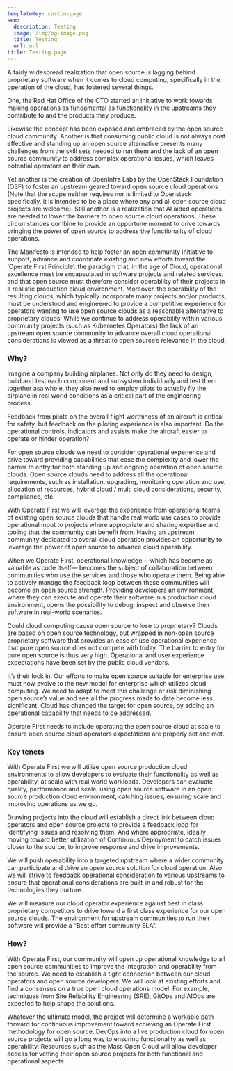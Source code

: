 ```yaml
---
templateKey: custom-page
seo:
  description: Testing
  image: /img/og-image.png
  title: Testing
  url: url
title: Testing page
---
```

A fairly widespread realization that open source is lagging behind proprietary software when it comes to cloud computing, specifically in the operation of the cloud, has fostered several things.

One, the Red Hat Office of the CTO started an initiative to work towards making operations as fundamental as functionality in the upstreams they contribute to and the products they produce.

Likewise the concept has been exposed and embraced by the open source cloud community. Another is that consuming public cloud is not always cost effective and standing up an open source alternative presents many challenges from the skill sets needed to run them and the lack of an open 
source community to address complex operational issues, which leaves potential operators on their own.

Yet another is the creation of OpenInfra Labs by the OpenStack Foundation (OSF) to foster an upstream geared toward open source cloud operations (Note that the scope neither requires nor is limited to Openstack specifically, it is intended to be a place where any and all open source cloud projects are
welcome). Still another is a realization that AI aided operations are needed to lower the barriers to open source cloud operations. These circumstances combine to provide an opportune moment to drive towards bringing the power of open source to address the functionality of cloud operations. 

The Manifesto is intended to help foster an open community initiative to support, advance and coordinate existing and new efforts toward the ‘Operate First Principle’: the paradigm that, in the age of Cloud, operational excellence must be encapsulated in software projects and related services; and that open source must therefore consider operability of their projects in a realistic production cloud environment. Moreover, the operability
of the resulting clouds, which typically incorporate many projects and/or products, must be understood and engineered to provide a competitive experience for operators wanting to use open source clouds as a reasonable alternative to proprietary clouds. While we continue to address operability within various community projects (such as Kubernetes Operators) the lack of an upstream open source community to advance overall cloud operational considerations is viewed as a threat to open source’s relevance in the cloud. 

### Why?

Imagine a company building airplanes. Not only do they need to design, build and test each component and subsystem individually and test them together  asa whole, they also need to employ pilots to actually fly the airplane in real world conditions as a critical part of the engineering process.  

Feedback from pilots on the overall flight worthiness of an aircraft is critical for safety, but feedback on the piloting experience is also important. Do the operational controls, indicators and assists make the aircraft easier to operate or hinder operation?

For open source clouds we need to consider operational experience and drive toward providing capabilities that ease the complexity and lower the barrier to entry for both standing up and ongoing operation of open source clouds. Open source clouds need to address all the operational requirements, such as installation, upgrading, monitoring operation and use, allocation of resources, hybrid cloud / multi cloud considerations, security, compliance, etc. 

With Operate First we will leverage the experience from operational teams of existing open source clouds that handle real world use cases to provide operational input to projects where appropriate and sharing expertise and tooling that the community can benefit from. Having an upstream community dedicated to overall cloud operation provides an opportunity to leverage the power of open source to advance cloud operability. 

When we Operate First, operational knowledge —which has become as valuable as code itself— becomes the subject of collaboration between communities who use the services and those who operate them. Being able to actively manage the feedback loop between these communities will become an open source strength. Providing developers an environment, where they can execute and operate their software in a production cloud environment, opens the possibility to debug, inspect and observe their software in real-world scenarios.

Could cloud computing cause open source to lose to proprietary? Clouds are based on open source technology, but wrapped in non-open source proprietary software that provides an ease of use operational experience that pure open source does not compete with today. The barrier to entry for pure open source is thus very high. Operational and user experience expectations have been set by the public cloud vendors.

It’s their lock in. Our efforts to make open source suitable for enterprise use, must now evolve to the new model for enterprise which utilizes cloud computing. We need to adapt to meet this challenge or risk diminishing open source’s value and see all the progress made to date become less significant. Cloud has changed the target for open source, by adding an operational capability that needs to be addressed.

Operate First needs to include operating the open source cloud at scale to ensure open source cloud operators expectations are properly set and met.

### Key tenets

With Operate First we will utilize open source production cloud environments to allow developers to evaluate their functionality as well as operability, at scale with real world workloads. Developers can evaluate quality, performance and scale, using open source software in an open source production cloud environment, catching issues, ensuring scale and improving operations as we go. 

Drawing projects into the cloud will establish a direct link between cloud operators and open source projects to provide a feedback loop for identifying issues and resolving them. And where appropriate, ideally moving toward better utilization of Continuous Deployment to catch issues closer to the source, to improve response and drive improvements. 

We will push operability into a targeted upstream where a wider community can participate and drive an open source solution for cloud operation. Also we will strive to feedback operational consideration to various upstreams to ensure that operational considerations are built-in and robust for the technologies they nurture. 

We will measure our cloud operator experience against best in class proprietary competitors to drive toward a first class experience for our open source clouds. The environment for upstream communities to run their software will provide a “Best effort community SLA”.

### How?

With Operate First, our community will open up operational knowledge to all open source communities to improve the integration and operability from the source.  We need to establish a tight connection between our cloud operators and open source developers. We will look at existing efforts and find a
consensus on a true open cloud operations model. For example, techniques from  Site Reliability Engineering (SRE), GitOps and AIOps are expected to help shape the solutions. 

Whatever the ultimate model, the project will determine a workable path forward for continuous improvement toward achieving an Operate First methodology for open source. DevOps into a live production cloud for open source projects will go a long way to ensuring functionality as well as operability. Resources such as the Mass Open Cloud will allow developer access for vetting their open source projects for both functional and operational aspects.
